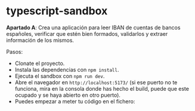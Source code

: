 # typescript-sandbox

**Apartado A**: Crea una aplicación para leer IBAN de cuentas de bancos españoles, verificar que estén bien formados, validarlos y extraer información de los mismos.

Pasos:

- Clonate el proyecto.
- Instala las dependencias con `npm install`.
- Ejecuta el sandbox con `npm run dev`.
- Abre el navegador en `http://localhost:5173/` (si ese puerto no te funciona, mira en la consola donde has hecho el build, puede que este ocupado y se haya abierto en otro puerto).
- Puedes empezar a meter tu código en el fichero:
